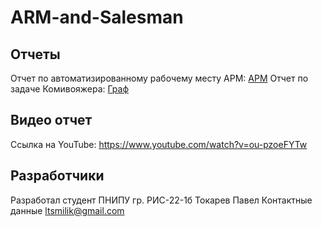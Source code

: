 # ARM-and-Salesman
## Отчеты
Отчет по автоматизированному рабочему месту АРМ: [АРМ](https://github.com/Pave1Tokarev/ARM-and-Salesman/blob/main/reports/ARM.MD)
Отчет по задаче Комивояжера: [Граф](https://github.com/Pave1Tokarev/ARM-and-Salesman/blob/main/reports/Graph.MD)
## Видео отчет
Ссылка на YouTube: https://www.youtube.com/watch?v=ou-pzoeFYTw
## Разработчики
Разработал студент ПНИПУ гр. РИС-22-1б Токарев Павел
Контактные данные ltsmilik@gmail.com

